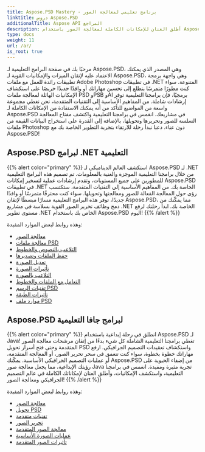 ```yaml
---
title: Aspose.PSD Mastery - برنامج تعليمي لمعالجة الصور
linktitle: دروس Aspose.PSD
additionalTitle: Aspose API المراجع
description: أطلق العنان للإمكانات الكاملة لمعالجة الصور باستخدام Aspose.PSD! انغمس في برامجنا التعليمية الشاملة للحصول على رؤى الخبراء والإرشادات العملية.
type: docs
weight: 11
url: /ar/
is_root: true
---
```


مرحبًا بك في صفحة البرامج التعليمية لـ Aspose.PSD، وهي المصدر الذي يمكنك الاعتماد عليه لإتقان الميزات والإمكانيات القوية لـ Aspose.PSD، وهي واجهة برمجة تطبيقات رائدة للعمل مع ملفات Adobe Photoshop في تطبيقات .NET المتنوعة. سواء كنت مطورًا متمرسًا يتطلع إلى تحسين مهاراتك أو وافدًا جديدًا حريصًا على استكشاف الإمكانيات الهائلة لمعالجة ملفات PSD وPSB وAI برمجيًا، فإن برامجنا التعليمية توفر إرشادات شاملة. من المفاهيم الأساسية إلى التقنيات المتقدمة، نحن نغطي مجموعة واسعة من المواضيع للتأكد من أنه يمكنك الاستفادة من الإمكانات الكاملة لـ Aspose.PSD في مشاريعك. انغمس في برامجنا التعليمية واكتشف مفتاح المعالجة السلسة للصور وتحريرها وتحويلها، بالإضافة إلى القدرة على استخراج البيانات القيمة من ملفات Photoshop دون عناء. دعنا نبدأ رحلة للارتقاء بتجربة التطوير الخاصة بك مع Aspose.PSD!

## Aspose.PSD لبرامج .NET التعليمية
{{% alert color="primary" %}}
استكشف العالم الديناميكي لـ Aspose.PSD لـ .NET من خلال برامجنا التعليمية الموجزة والغنية بالمعلومات. تم تصميم هذه البرامج التعليمية للمطورين على جميع المستويات، وتقدم إرشادات عملية لتسخير إمكانات Aspose.PSD في تطبيقات .NET الخاصة بك. من المفاهيم الأساسية إلى التقنيات المتقدمة، ستكتسب رؤى حول المعالجة الفعالة للصور ومعالجتها وتحويلها. سواء كنت محترفًا متمرسًا أو وافدًا جديدًا، توفر هذه البرامج التعليمية مسارًا مبسطًا لإتقان Aspose.PSD، مما يمكّنك من دمج وظائف تحرير الصور القوية بسلاسة في مشاريع .NET الخاصة بك. ابدأ رحلتك لرفع مستوى تطوير .NET الخاص بك باستخدام Aspose.PSD اليوم!
{{% /alert %}}

وهذه روابط لبعض الموارد المفيدة:
 
- [معالجة الصور](./net/image-processing/)
- [معالجة ملفات PSD](./net/psd-file-manipulation/)
- [التلاعب بالنصوص والخطوط](./net/text-and-font-manipulation/)
- [حفظ الملفات وتصديرها](./net/file-saving-and-exporting/)
- [تعديل الصورة](./net/image-adjustment/)
- [تأثيرات الصورة](./net/image-effects/)
- [التلاعب بالصورة](./net/image-manipulation/)
- [التعامل مع الملفات والخطوط](./net/file-and-font-handling/)
- [تقنيات الرسم PSD](./net/psd-drawing-techniques/)
- [تأثيرات الطبقة](./net/layer-effects/)
- [موارد ملف PSD](./net/psd-file-resources/)


## Aspose.PSD لبرامج جافا التعليمية
{{% alert color="primary" %}}
انطلق في رحلة إبداعية باستخدام Aspose.PSD لـ Java! تغطي برامجنا التعليمية الشاملة كل شيء بدءًا من إتقان مرشحات معالجة الصور المتقدمة وحتى فتح أسرار تحويل PSD واستكشاف تعقيدات التصميم الجرافيكي. ارفع مهاراتك خطوة بخطوة، سواء كنت تتعمق في سحر تحرير الصور، أو المعالجة المتقدمة، أو عمليات التصميم الجرافيكي الأساسية. يمكّنك Aspose.PSD من إضفاء الحيوية على رؤيتك الإبداعية، مما يجعل معالجة صور Java تجربة مثيرة ومفيدة. انغمس في برامجنا التعليمية، واستكشف الإمكانيات، وأطلق العنان لإمكاناتك الكاملة في عالم التصميم الجرافيكي ومعالجة الصور!
{{% /alert %}}

وهذه روابط لبعض الموارد المفيدة:

- [معالجة الصور](./java/image-processing/)
- [تحويل PSD](./java/psd-conversion/)
- [تقنيات متقدمة](./java/advanced-techniques/)
- [تحرير الصور](./java/image-editing/)
- [معالجة الصور المتقدمة](./java/advanced-image-manipulation/)
- [عمليات الصورة الأساسية](./java/basic-image-operations/)
- [تأثيرات الصور المتقدمة](./java/advanced-image-effects/)